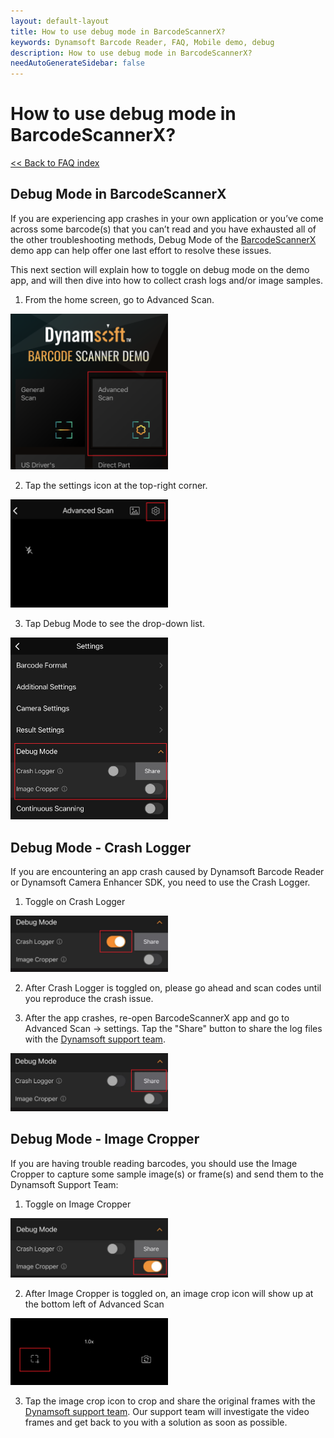 ```yaml
---
layout: default-layout
title: How to use debug mode in BarcodeScannerX?
keywords: Dynamsoft Barcode Reader, FAQ, Mobile demo, debug
description: How to use debug mode in BarcodeScannerX?
needAutoGenerateSidebar: false
---
```


# How to use debug mode in BarcodeScannerX?

[<< Back to FAQ index](index.md)


## Debug Mode in BarcodeScannerX

If you are experiencing app crashes in your own application or you’ve come across some barcode(s) that you can’t read and you have exhausted all of the other troubleshooting methods, Debug Mode of the [BarcodeScannerX](https://www.dynamsoft.com/barcode-reader/sdk-mobile/#appDemo) demo app can help offer one last effort to resolve these issues.

This next section will explain how to toggle on debug mode on the demo app, and will then dive into how to collect crash logs and/or image samples.

1. From the home screen, go to Advanced Scan.

<img src="../assets/home_screen.png" alt="Home screen"  width="50%" height="50%">

2. Tap the settings icon at the top-right corner.

<img src="../assets/advanced_scan.png" alt="Advanced scan"  width="50%" height="50%">

3. Tap Debug Mode to see the drop-down list.

<img src="../assets/debug_mode.jpg" alt="Debug mode"  width="50%" height="50%">

## Debug Mode - Crash Logger

If you are encountering an app crash caused by Dynamsoft Barcode Reader or Dynamsoft Camera Enhancer SDK, you need to use the Crash Logger.

1. Toggle on Crash Logger

<img src="../assets/crash_toggle_on.jpg" alt="Crash toggle on"  width="50%" height="50%">

2. After Crash Logger is toggled on, please go ahead and scan codes until you reproduce the crash issue.

3. After the app crashes, re-open BarcodeScannerX app and go to Advanced Scan -> settings. Tap the "Share" button to share the log files with the [Dynamsoft support team](https://www.dynamsoft.com/company/contact/?ver=latest).

<img src="../assets/crash_share.jpg" alt="Crash share"  width="50%" height="50%">


## Debug Mode - Image Cropper

If you are having trouble reading barcodes, you should use the Image Cropper to capture some sample image(s) or frame(s) and send them to the Dynamsoft Support Team:

1. Toggle on Image Cropper

<img src="../assets/image_cropper_toggle.jpg" alt="Image crop toggle on"  width="50%" height="50%">

2. After Image Cropper is toggled on, an image crop icon will show up at the bottom left of Advanced Scan

<img src="../assets/crop.png" alt="crop"  width="50%" height="50%">

3. Tap the image crop icon to crop and share the original frames with the [Dynamsoft support team](https://www.dynamsoft.com/company/contact/?ver=latest). Our support team will investigate the video frames and get back to you with a solution as soon as possible.
